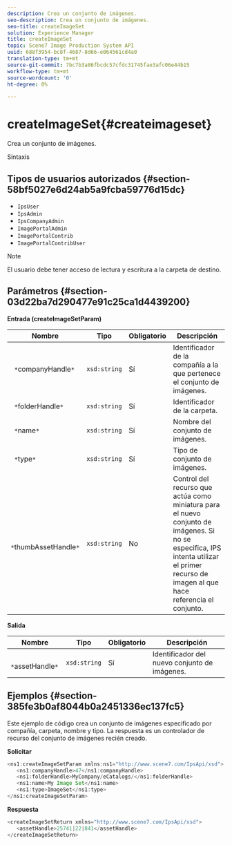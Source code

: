 ```yaml
---
description: Crea un conjunto de imágenes.
seo-description: Crea un conjunto de imágenes.
seo-title: createImageSet
solution: Experience Manager
title: createImageSet
topic: Scene7 Image Production System API
uuid: 688f3954-bc8f-4687-8d66-e064561cd4a0
translation-type: tm+mt
source-git-commit: 7bc7b3a86fbcdc57cfdc31745fae3afc06e44b15
workflow-type: tm+mt
source-wordcount: '0'
ht-degree: 0%

---
```



# createImageSet{#createimageset}

Crea un conjunto de imágenes.

Sintaxis

## Tipos de usuarios autorizados {#section-58bf5027e6d24ab5a9fcba59776d15dc}

* `IpsUser`
* `IpsAdmin`
* `IpsCompanyAdmin`
* `ImagePortalAdmin`
* `ImagePortalContrib`
* `ImagePortalContribUser`

>[!NOTE]
>
>El usuario debe tener acceso de lectura y escritura a la carpeta de destino.

## Parámetros {#section-03d22ba7d290477e91c25ca1d4439200}

**Entrada (createImageSetParam)**

| Nombre | Tipo | Obligatorio | Descripción |
|---|---|---|---|
| ` *`companyHandle`*` | `xsd:string` | Sí | Identificador de la compañía a la que pertenece el conjunto de imágenes. |
| ` *`folderHandle`*` | `xsd:string` | Sí | Identificador de la carpeta. |
| ` *`name`*` | `xsd:string` | Sí | Nombre del conjunto de imágenes. |
| ` *`type`*` | `xsd:string` | Sí | Tipo de conjunto de imágenes. |
| ` *`thumbAssetHandle`*` | `xsd:string` | No | Control del recurso que actúa como miniatura para el nuevo conjunto de imágenes. Si no se especifica, IPS intenta utilizar el primer recurso de imagen al que hace referencia el conjunto. |

**Salida**

| Nombre | Tipo | Obligatorio | Descripción |
|---|---|---|---|
| ` *`assetHandle`*` | `xsd:string` | Sí | Identificador del nuevo conjunto de imágenes. |

## Ejemplos {#section-385fe3b0af8044b0a2451336ec137fc5}

Este ejemplo de código crea un conjunto de imágenes especificado por compañía, carpeta, nombre y tipo. La respuesta es un controlador de recurso del conjunto de imágenes recién creado.

**Solicitar**

```java
<ns1:createImageSetParam xmlns:ns1="http://www.scene7.com/IpsApi/xsd">
   <ns1:companyHandle>47</ns1:companyHandle>
   <ns1:folderHandle>MyCompany/eCatalogs/</ns1:folderHandle>
   <ns1:name>My Image Set</ns1:name>
   <ns1:type>ImageSet</ns1:type>
</ns1:createImageSetParam>
```

**Respuesta**

```java
<createImageSetReturn xmlns="http://www.scene7.com/IpsApi/xsd">
   <assetHandle>25741|22|841</assetHandle>
</createImageSetReturn>
```

